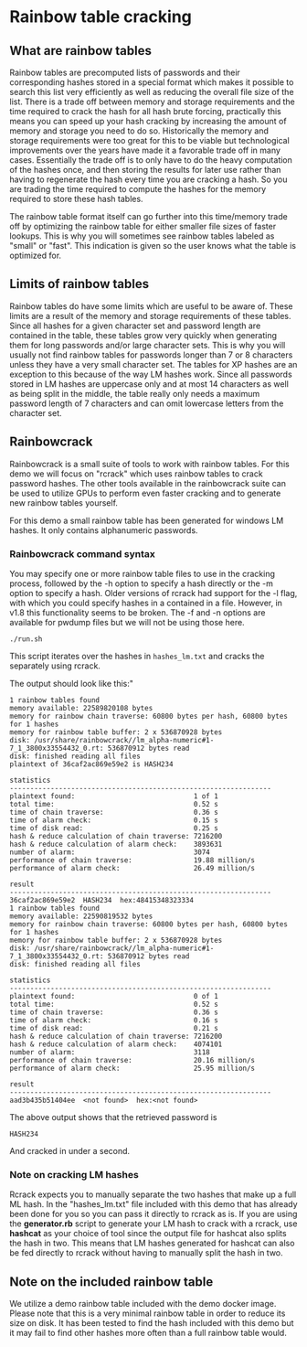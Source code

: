 # Rainbow table cracking
## What are rainbow tables
Rainbow tables are precomputed lists of passwords and their corresponding hashes stored in a special format which makes it possible to search this list very efficiently as well as reducing the overall file size of the list. There is a trade off between memory and storage requirements and the time required to crack the hash for all hash brute forcing, practically this means you can speed up your hash cracking by increasing the amount of memory and storage you need to do so. Historically the memory and storage requirements were too great for this to be viable but technological improvements over the years have made it a favorable trade off in many cases. Essentially the trade off is to only have to do the heavy computation of the hashes once, and then storing the results for later use rather than having to regenerate the hash every time you are cracking a hash. So you are trading the time required to compute the hashes for the memory required to store these hash tables.

The rainbow table format itself can go further into this time/memory trade off by optimizing the rainbow table for either smaller file sizes of faster lookups. This is why you will sometimes see rainbow tables labeled as "small" or "fast". This indication is given so the user knows what the table is optimized for.

## Limits of rainbow tables
Rainbow tables do have some limits which are useful to be aware of. These limits are a result of the memory and storage requirements of these tables. Since all hashes for a given character set and password length are contained in the table, these tables grow very quickly when generating them for long passwords and/or large character sets. This is why you will usually not find rainbow tables for passwords longer than 7 or 8 characters unless they have a very small character set. The tables for XP hashes are an exception to this because of the way LM hashes work. Since all passwords stored in LM hashes are uppercase only and at most 14 characters as well as being split in the middle, the table really only needs a maximum password length of 7 characters and can omit lowercase letters from the character set.

## Rainbowcrack
Rainbowcrack is a small suite of tools to work with rainbow tables. For this demo we will focus on "rcrack" which uses rainbow tables to crack password hashes. The other tools available in the rainbowcrack suite can be used to utilize GPUs to perform even faster cracking and to generate new rainbow tables yourself.

For this demo a small rainbow table has been generated for windows LM hashes. It only contains alphanumeric passwords.

### Rainbowcrack command syntax
You may specify one or more rainbow table files to use in the cracking process, followed by the -h option to specify a hash directly or the -m option to specify a hash. Older versions of rcrack had support for the -l flag, with which you could specify hashes in a contained in a file. However, in v1.8 this functionality seems to be broken. The -f and -n options are available for pwdump files but we will not be using those here.

```
./run.sh
```

This script iterates over the hashes in `hashes_lm.txt` and cracks the separately using rcrack.

The output should look like this:"

```
1 rainbow tables found
memory available: 22589820108 bytes
memory for rainbow chain traverse: 60800 bytes per hash, 60800 bytes for 1 hashes
memory for rainbow table buffer: 2 x 536870928 bytes
disk: /usr/share/rainbowcrack//lm_alpha-numeric#1-7_1_3800x33554432_0.rt: 536870912 bytes read
disk: finished reading all files
plaintext of 36caf2ac869e59e2 is HASH234

statistics
----------------------------------------------------------------
plaintext found:                             1 of 1
total time:                                  0.52 s
time of chain traverse:                      0.36 s
time of alarm check:                         0.15 s
time of disk read:                           0.25 s
hash & reduce calculation of chain traverse: 7216200
hash & reduce calculation of alarm check:    3893631
number of alarm:                             3074
performance of chain traverse:               19.88 million/s
performance of alarm check:                  26.49 million/s

result
----------------------------------------------------------------
36caf2ac869e59e2  HASH234  hex:48415348323334
1 rainbow tables found
memory available: 22590819532 bytes
memory for rainbow chain traverse: 60800 bytes per hash, 60800 bytes for 1 hashes
memory for rainbow table buffer: 2 x 536870928 bytes
disk: /usr/share/rainbowcrack//lm_alpha-numeric#1-7_1_3800x33554432_0.rt: 536870912 bytes read
disk: finished reading all files

statistics
----------------------------------------------------------------
plaintext found:                             0 of 1
total time:                                  0.52 s
time of chain traverse:                      0.36 s
time of alarm check:                         0.16 s
time of disk read:                           0.21 s
hash & reduce calculation of chain traverse: 7216200
hash & reduce calculation of alarm check:    4074101
number of alarm:                             3118
performance of chain traverse:               20.16 million/s
performance of alarm check:                  25.95 million/s

result
----------------------------------------------------------------
aad3b435b51404ee  <not found>  hex:<not found>
```

The above output shows that the retrieved password is 
```
HASH234
```
And cracked in under a second.

### Note on cracking LM hashes
Rcrack expects you to manually separate the two hashes that make up a full ML hash. In the "hashes_lm.txt" file included with this demo that has already been done for you so you can pass it directly to rcrack as is.
If you are using the **generator.rb** script to generate your LM hash to crack with a rcrack, use **hashcat** as your choice of tool since the output file for hashcat also splits the hash in two. This means that LM hashes generated for hashcat can also be fed directly to rcrack without having to manually split the hash in two.

## Note on the included rainbow table
We utilize a demo rainbow table included with the demo docker image. Please note that this is a very minimal rainbow table in order to reduce its size on disk. It has been tested to find the hash included with this demo but it may fail to find other hashes more often than a full rainbow table would.